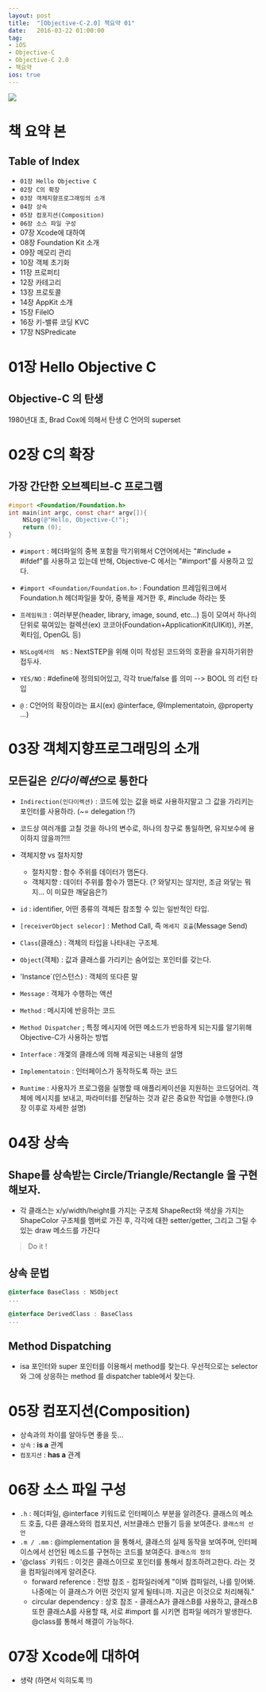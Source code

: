 ```yaml
---
layout: post
title:  "[Objective-C-2.0] 책요약 01"
date:   2016-03-22 01:00:00
tag:
- iOS
- Objective-C
- Objective-C 2.0
- 책요약
ios: true
---
```


![](https://raw.githubusercontent.com/MrKarl/MrKarl.github.io/4b664436fed33ae28727acb212ff6127092a3b82/assets/images/objectivec2.0/objectivec2.0.PNG)

# 책 요약 본

## Table of Index

- `01장 Hello Objective C`
- `02장 C의 확장`
- `03장 객체지향프로그래밍의 소개`
- `04장 상속`
- `05장 컴포지션(Composition)`
- `06장 소스 파일 구성`
- 07장 Xcode에 대하여
- 08장 Foundation Kit 소개
- 09장 메모리 관리
- 10장 객체 초기화
- 11장 프로퍼티
- 12장 카테고리
- 13장 프로토콜
- 14장 AppKit 소개
- 15장 FileIO
- 16장 키-밸류 코딩 KVC
- 17장 NSPredicate

# 01장 Hello Objective C
## Objective-C 의 탄생
1980년대 초, Brad Cox에 의해서 탄생
C 언어의 superset

# 02장 C의 확장
## 가장 간단한 오브젝티브-C  프로그램
```objectivec
#import <Foundation/Foundation.h>
int main(int argc, const char* argv[]){
	NSLog(@"Hello, Objective-C!");
    return (0);
}
```

- `#import` : 헤더파일의 중복 포함을 막기위해서 C언어에서는 "#include + #ifdef"를 사용하고 있는데 반해, Objective-C 에서는 "#import"를 사용하고 있다.

- `#import <Foundation/Foundation.h>` : Foundation 프레임워크에서 Foundation.h 헤더파일을 찾아, 중복을 제거한 후, #include 하라는 뜻
- `프레임워크` : 여러부분(header, library, image, sound, etc...) 등이 모여서 하나의 단위로 묶여있는 컬렉션(ex)  코코아(Foundation+ApplicationKit(UIKit)), 카본, 퀵타임, OpenGL 등)
- `NSLog에서의  NS` : NextSTEP을 위해 이미 작성된 코드와의 호환을 유지하기위한 접두사.
- `YES/NO` : #define에 정의되어있고, 각각 true/false 를 의미 --> BOOL 의 리턴 타입
- `@` : C언어의 확장이라는 표시(ex) @interface, @Implementatoin, @property ...)

# 03장 객체지향프로그래밍의 소개
## 모든길은 *인다이렉션*으로 통한다
- `Indirection(인다이렉션)` : 코드에 있는 값을 바로 사용하지말고 그 값을 가리키는 포인터를 사용하라. (~= delegation !?)
- 코드상 여러개를 고칠 것을 하나의 변수로, 하나의 창구로 통일하면, 유지보수에 용이하지 않을까?!!!

- 객체지향 vs 절차지향
	- 절차지향 : 함수 주위를 데이터가 맴돈다.
	- 객체지향 : 데이터 주위를 함수가 맴돈다.
(? 와닿지는 않지만, 조금 와닿는 뭐지... 이 미묘한 깨달음은?)

- `id` : identifier, 어떤 종류의 객체든 참조할 수 있는 일반적인 타입.
- `[receiverObject selecor]` : Method Call, 즉 `메세지 호출`(Message Send)
- `Class`(클래스) : 객체의 타입을 나타내는 구조체.
- `Object`(객체) : 값과 클래스를 가리키는 숨어있는 포인터를 갖는다.
- 'Instance`(인스턴스) : 객체의 또다른 말
- `Message` : 객체가 수행하는 액션
- `Method` : 메시지에 반응하는 코드
- `Method Dispatcher` ; 특정 메시지에 어떤 메소드가 반응하게 되는지를 알기위해 Objective-C가 사용하는 방법
- `Interface` : 개겣의 클래스에 의해 제공되는 내용의 설명
- `Implementatoin` : 인터페이스가 동작하도록 하는 코드
- `Runtime` : 사용자가 프로그램을 실행할 때 애플리케이션을 지원하는 코드덩어리. 객체에 메시지를 보내고, 파라미터를 전달하는 것과 같은 중요한 작업을 수행한다.(9장 이후로 자세한 설명)


# 04장 상속

## Shape를 상속받는 Circle/Triangle/Rectangle 을 구현해보자.

- 각 클래스는 x/y/width/height를 가지는 구조체 ShapeRect와 색상을 가지는 ShapeColor 구조체를 멤버로 가진 후, 각각에 대한 setter/getter, 그리고 그릴 수 있는 draw 메소드를 가진다

> Do it !

## 상속 문법

```objectivec
@interface BaseClass : NSObject
...

@interface DerivedClass : BaseClass
...
```

## Method Dispatching
- isa 포인터와 super 포인터를 이용해서 method를 찾는다. 우선적으로는 selector와 그에 상응하는 method 를 dispatcher table에서 찾는다.

# 05장 컴포지션(Composition)
- 상속과의 차이를 알아두면 좋을 듯...
- `상속` : **is a** 관계
- `컴포지션` : **has a** 관계


# 06장 소스 파일 구성
- `.h` : 헤더파일, @interface 키워드로 인터페이스 부분을 알려준다. 클래스의 메소드 호출, 다른 클래스와의 컴포지션, 서브클래스 만들기 등을 보여준다. `클래스의 선언`
- `.m / .mm` : @implementation 을 통해서, 클래스의 실제 동작을 보여주며, 인터페이스에서 선언된 메소드를 구현하는 코드를 보여준다. `클래스의 정의`
- '@class` 키워드 : 이것은 클래스이므로 포인터를 통해서 참조하려고한다. 라는 것을 컴파일러에게 알려준다.
	- forward reference : 전방 참조 - 컴파일러에게 "이봐 컴파일러, 나를 믿어봐. 나중에는 이 클래스가 어떤 것인지 알게 될테니까. 지금은 이것으로 처리해줘."
	- circular dependency : 상호 참조 - 클래스A가 클래스B를 사용하고, 클래스B 또한 클래스A를 사용할 때, 서로 #import 를 시키면 컴파일 에러가 발생한다. @class를 통해서 해결이 가능하다.

# 07장 Xcode에 대하여
- 생략 (하면서 익히도록 !!)